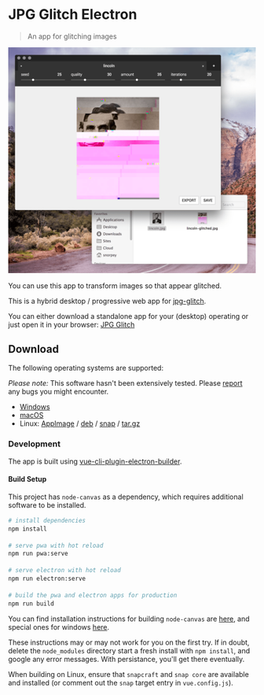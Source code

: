 # JPG Glitch Electron

> An app for glitching images

![Windows Screenshot](assets/screenshots/mac/01.png)

You can use this app to transform images so that appear glitched.

This is a hybrid desktop / progressive web app for [jpg-glitch](https://snorpey.github.io/jpg-glitch).

You can either download a standalone app for your (desktop) operating or just open it in your browser: [
JPG Glitch](https://snorpey.github.io/jpg-glitch-electron)

## Download
The following operating systems are supported:

_Please note:_ This software hasn't been extensively tested. Please [report](../../issues) any bugs you might encounter.

* [Windows](https://github.com/snorpey/jpg-glitch-electron/releases/download/0.0.4/JPG.Glitch.Setup.0.0.4.exe)
* [macOS](https://github.com/snorpey/jpg-glitch-electron/releases/download/0.0.4/JPG.Glitch-0.0.4.dmg)
* Linux: [AppImage](https://github.com/snorpey/jpg-glitch-electron/releases/download/0.0.4/JPG.Glitch.0.0.4.AppImage) / [deb](https://github.com/snorpey/jpg-glitch-electron/releases/download/0.0.4/jpg-glitch-electron_0.0.4_amd64.deb) / [snap](https://github.com/snorpey/jpg-glitch-electron/releases/download/0.0.4/jpg-glitch-electron_0.0.4_amd64.snap) / [tar.gz](https://github.com/snorpey/jpg-glitch-electron/releases/download/0.0.4/jpg-glitch-electron-0.0.4.tar.gz)


### Development

The app is built using [vue-cli-plugin-electron-builder](https://nklayman.github.io/vue-cli-plugin-electron-builder).

#### Build Setup

This project has `node-canvas` as a dependency, which requires additional software to be installed.

``` bash
# install dependencies
npm install

# serve pwa with hot reload
npm run pwa:serve

# serve electron with hot reload
npm run electron:serve

# build the pwa and electron apps for production
npm run build

```

You can find installation instructions for building `node-canvas` are [here](https://github.com/Automattic/node-canvas), and special ones for windows [here](https://github.com/Automattic/node-canvas/wiki/Installation---Windows#install-with-chocolatey). 

These instructions may or may not work for you on the first try. If in doubt, delete the `node_modules` directory start a fresh install with `npm install`, and google any error messages. With persistance, you'll get there eventually.

When building on Linux, ensure that `snapcraft` and `snap core` are available and installed (or comment out the `snap` target entry in `vue.config.js`).
